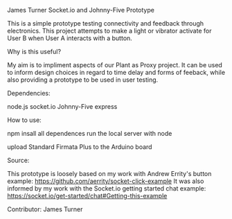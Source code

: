 James Turner Socket.io and Johnny-Five Prototype

This is a simple prototype testing connectivity and feedback through electronics. This project attempts to make a light or vibrator activate for User B when User A interacts with a button.

Why is this useful?

My aim is to impliment aspects of our Plant as Proxy project. It can be used to inform design choices in regard to time delay and forms of feeback, while also providing a prototype to be used in user testing.

Dependencies:

node.js
socket.io
Johnny-Five
express

How to use:

npm insall all dependences run the local server with node

upload Standard Firmata Plus to the Arduino board

Source:

This prototype is loosely based on my work with Andrew Errity's button example: https://github.com/aerrity/socket-click-example It was also informed by my work with the Socket.io getting started chat example: https://socket.io/get-started/chat#Getting-this-example

Contributor: James Turner
